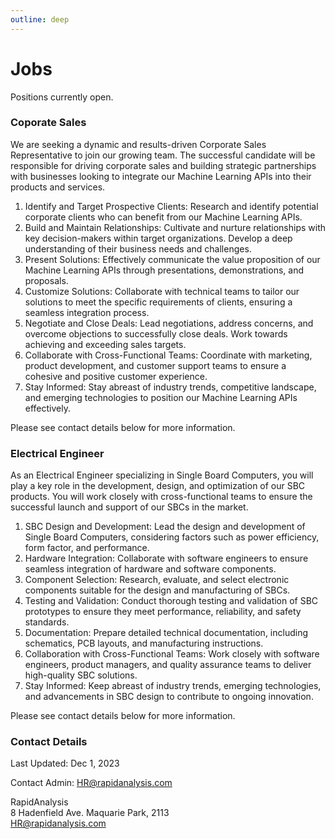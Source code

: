 ```yaml
---
outline: deep
---
```


# Jobs

Positions currently open. 

### Coporate Sales 

We are seeking a dynamic and results-driven Corporate Sales Representative to join our growing team. The successful candidate will be responsible for driving corporate sales and building strategic partnerships with businesses looking to integrate our Machine Learning APIs into their products and services.

1. Identify and Target Prospective Clients: Research and identify potential corporate clients who can benefit from our Machine Learning APIs.
1. Build and Maintain Relationships: Cultivate and nurture relationships with key decision-makers within target organizations. Develop a deep understanding of their business needs and challenges.
1. Present Solutions: Effectively communicate the value proposition of our Machine Learning APIs through presentations, demonstrations, and proposals.
1. Customize Solutions: Collaborate with technical teams to tailor our solutions to meet the specific requirements of clients, ensuring a seamless integration process.
1. Negotiate and Close Deals: Lead negotiations, address concerns, and overcome objections to successfully close deals. Work towards achieving and exceeding sales targets.
1. Collaborate with Cross-Functional Teams: Coordinate with marketing, product development, and customer support teams to ensure a cohesive and positive customer experience.
1. Stay Informed: Stay abreast of industry trends, competitive landscape, and emerging technologies to position our Machine Learning APIs effectively.

Please see contact details below for more information.

### Electrical Engineer

As an Electrical Engineer specializing in Single Board Computers, you will play a key role in the development, design, and optimization of our SBC products. You will work closely with cross-functional teams to ensure the successful launch and support of our SBCs in the market.

1. SBC Design and Development: Lead the design and development of Single Board Computers, considering factors such as power efficiency, form factor, and performance.
1. Hardware Integration: Collaborate with software engineers to ensure seamless integration of hardware and software components.
1. Component Selection: Research, evaluate, and select electronic components suitable for the design and manufacturing of SBCs.
1. Testing and Validation: Conduct thorough testing and validation of SBC prototypes to ensure they meet performance, reliability, and safety standards.
1. Documentation: Prepare detailed technical documentation, including schematics, PCB layouts, and manufacturing instructions.
1. Collaboration with Cross-Functional Teams: Work closely with software engineers, product managers, and quality assurance teams to deliver high-quality SBC solutions.
1. Stay Informed: Keep abreast of industry trends, emerging technologies, and advancements in SBC design to contribute to ongoing innovation.

Please see contact details below for more information.

### Contact Details

Last Updated: Dec 1, 2023     

Contact Admin: HR@rapidanalysis.com     

RapidAnalysis     
8 Hadenfield Ave. Maquarie Park, 2113     
HR@rapidanalysis.com     